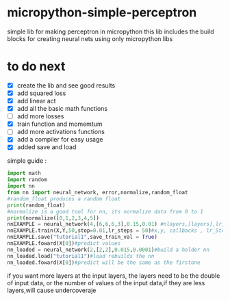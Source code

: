 # micropython-simple-perceptron
simple lib for making perceptron in micropython
this lib includes the build blocks for creating neural nets using only micropython libs
# to do next
- [X] create the lib and see good results
- [X] add squared loss
- [X] add linear act
- [X] add all the basic math functions
- [ ] add more losses
- [X] train function and momemtum
- [ ] add more activations functions
- [x] add a compiler for easy usage
- [x] added save and load

simple guide :
```python
import math 
import random
import nn
from nn import neural_network, error,normalize,random_float
#random_float produces a random float
print(random_float)
#normalize is a good tool for nn, its normalize data from 0 to 1
print(normalize([0,1,2,3,4,5])
nnEXAMPLE = neural_network(4,[6,6,6,3],0.15,0.01) #nlayers,[layers],lr,momentum
nnEXAMPLE.train(X,Y,50,stop=0.01,lr_steps = 50)#x,y, callbacks , lr_Stop,lr_decay_steps
nnEXAMPLE.save("tutorial1",save_train_val = True)
nnEXAMPLE.foward(X[0])#predict values
nn_loaded = neural_network(2,[2,2],0.015,0.0001)#build a holder nn
nn_loaded.load("tutorial1")#load rebuilds the nn
nn_loaded.foward(X[0])#predict will be the same as the firstone
```
if you want more layers at the input layers, the layers need to be the double of input data, or the number of values of the input data,if they are less layers,will cause undercoveraje
